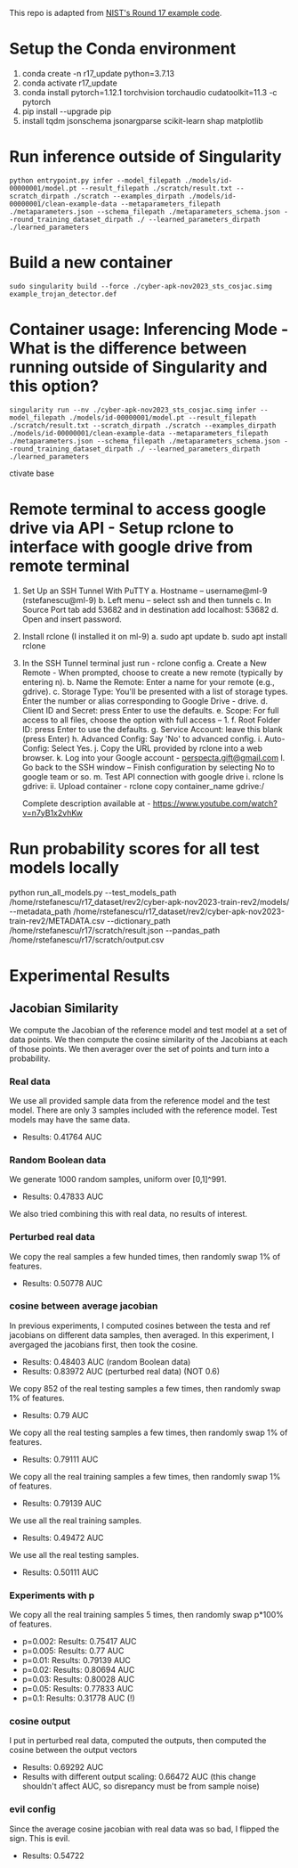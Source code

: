This repo is adapted from [NIST's Round 17 example code](https://github.com/usnistgov/trojai-example/tree/cyber-apk-nov2023). 


# Setup the Conda environment

1. conda create -n r17_update python=3.7.13
2. conda activate r17_update
3. conda install pytorch=1.12.1 torchvision torchaudio cudatoolkit=11.3 -c pytorch
4. pip install --upgrade pip
5.  install tqdm jsonschema jsonargparse scikit-learn shap matplotlib

# Run inference outside of Singularity

```
python entrypoint.py infer --model_filepath ./models/id-00000001/model.pt --result_filepath ./scratch/result.txt --scratch_dirpath ./scratch --examples_dirpath ./models/id-00000001/clean-example-data --metaparameters_filepath ./metaparameters.json --schema_filepath ./metaparameters_schema.json --round_training_dataset_dirpath ./ --learned_parameters_dirpath ./learned_parameters
```

# Build a new container 

```
sudo singularity build --force ./cyber-apk-nov2023_sts_cosjac.simg example_trojan_detector.def
```

# Container usage: Inferencing Mode - What is the difference between running outside of Singularity and this option?

```
singularity run --nv ./cyber-apk-nov2023_sts_cosjac.simg infer --model_filepath ./models/id-00000001/model.pt --result_filepath ./scratch/result.txt --scratch_dirpath ./scratch --examples_dirpath ./models/id-00000001/clean-example-data --metaparameters_filepath ./metaparameters.json --schema_filepath ./metaparameters_schema.json --round_training_dataset_dirpath ./ --learned_parameters_dirpath ./learned_parameters
```
ctivate base

# Remote terminal to access google drive via API - Setup rclone to interface with google drive from remote terminal 

1. Set Up an SSH Tunnel With PuTTY
   a. Hostname – username@ml-9 (rstefanescu@ml-9)
   b. Left menu – select ssh and then tunnels
   c. In Source Port tab add 53682 and in destination add localhost: 53682
   d. Open and insert password. 
2. Install rclone (I installed it on ml-9)
   a. sudo apt update
   b. sudo apt install rclone
3. In the SSH Tunnel terminal just run - rclone config
   a. Create a New Remote - When prompted, choose to create a new remote (typically by entering n).
   b. Name the Remote: Enter a name for your remote (e.g., gdrive).
   c. Storage Type: You'll be presented with a list of storage types. Enter the number or alias corresponding to Google Drive - drive.
   d. Client ID and Secret: press Enter to use the defaults.
   e. Scope: For full access to all files, choose the option with full access – 1.
   f. Root Folder ID: press Enter to use the defaults.
   g. Service Account: leave this blank (press Enter)
   h. Advanced Config: Say 'No' to advanced config.
   i. Auto-Config:  Select Yes.
   j. Copy the URL provided by rclone into a web browser.
   k. Log into your Google account - perspecta.gift@gmail.com
   l. Go back to the SSH window – Finish configuration by selecting No to google team or so.
   m. Test API connection with google drive
   	i.  rclone ls gdrive:
        ii. Upload container - rclone copy container_name gdrive:/

   Complete description available at - https://www.youtube.com/watch?v=n7yB1x2vhKw

# Run probability scores for all test models locally

python run_all_models.py --test_models_path /home/rstefanescu/r17_dataset/rev2/cyber-apk-nov2023-train-rev2/models/ --metadata_path /home/rstefanescu/r17_dataset/rev2/cyber-apk-nov2023-train-rev2/METADATA.csv --dictionary_path /home/rstefanescu/r17/scratch/result.json --pandas_path /home/rstefanescu/r17/scratch/output.csv

# Experimental Results
## Jacobian Similarity
We compute the Jacobian of the reference model and test model at a set of data points. We then compute the cosine similarity of the Jacobians at each of those points. We then averager over the set of points and turn into a probability. 
### Real data
We use all provided sample data from the reference model and the test model. There are only 3 samples included with the reference model. Test models may have the same data.
- Results: 0.41764 AUC
### Random Boolean data
We generate 1000 random samples, uniform over [0,1]^991.
- Results: 0.47833 AUC

We also tried combining this with real data, no results of interest.
### Perturbed real data
We copy the real samples a few hunded times, then randomly swap 1% of features.
- Results: 0.50778 AUC
### cosine between average jacobian
In previous experiments, I computed cosines between the testa and ref jacobians on different data samples, then averaged.  In this experiment, I avergaged the jacobians first, then took the cosine.
- Results: 0.48403 AUC (random Boolean data)
- Results:  0.83972 AUC (perturbed real data) (NOT 0.6)

We copy 852 of the real testing samples a few times, then randomly swap 1% of features.
- Results: 0.79 AUC

We copy all the real testing samples a few times, then randomly swap 1% of features.
- Results: 0.79111 AUC

We copy all the real training samples a few times, then randomly swap 1% of features.
- Results: 0.79139 AUC

We use all the real training samples.
- Results: 0.49472 AUC

We use all the real testing samples.
- Results: 0.50111 AUC
### Experiments with p
We copy all the real training samples 5 times, then randomly swap p*100% of features.

- p=0.002: Results: 0.75417 AUC
- p=0.005: Results: 0.77 AUC
- p=0.01: Results: 0.79139 AUC
- p=0.02: Results: 0.80694 AUC
- p=0.03: Results: 0.80028 AUC
- p=0.05: Results: 0.77833 AUC
- p=0.1: Results: 0.31778 AUC (!)

### cosine output
I put in perturbed real data, computed the outputs, then computed the cosine between the output vectors
- Results: 0.69292 AUC
- Results with different output scaling: 0.66472 AUC (this change shouldn't affect AUC, so disrepancy must be from sample noise)
### evil config
Since the average cosine jacobian with real data was so bad, I flipped the sign. This is evil.
- Results: 0.54722

